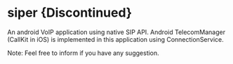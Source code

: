 # siper {Discontinued}
An android VoIP application using native SIP API. Android TelecomManager (CallKit in iOS) is implemented in this application using ConnectionService.


Note: Feel free to inform if you have any suggestion.
